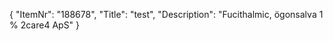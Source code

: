 {
  "ItemNr": "188678",
  "Title": "test",
  "Description": "Fucithalmic, ögonsalva 1 % 2care4 ApS"
}